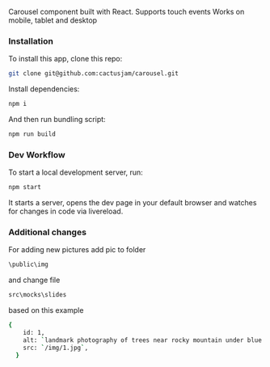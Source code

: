 Carousel component built with React.
Supports touch events
Works on mobile, tablet and desktop


### Installation

To install this app, clone this repo:
```bash
git clone git@github.com:cactusjam/carousel.git
```
Install dependencies:
```bash
npm i
```
And then run bundling script:
```bash
npm run build
```

### Dev Workflow

To start a local development server, run:
```bash
npm start
```
It starts a server, opens the dev page in your default browser and watches for changes in code via livereload.

### Additional changes

For adding new pictures add pic to folder
```bash
\public\img
```
and change file 
```bash
src\mocks\slides
```
based on this example
```bash
{
    id: 1,
    alt: `landmark photography of trees near rocky mountain under blue skies daytime`,
    src: `/img/1.jpg`,
  }
```  
